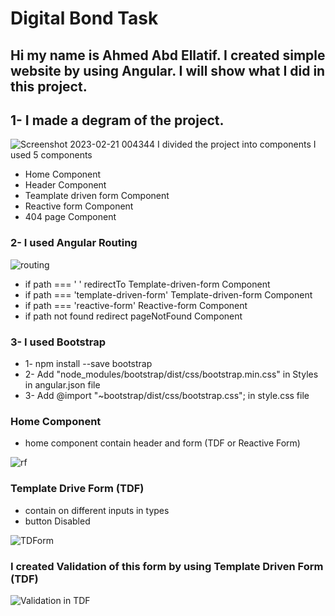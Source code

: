 # Digital Bond Task
## Hi my name is Ahmed Abd Ellatif. I created simple website by using Angular. I will show what I did in this project.

## 1- I made a degram of the project.
![Screenshot 2023-02-21 004344](https://user-images.githubusercontent.com/61418344/220211173-23d7eace-84df-45fa-808d-8a1aa18aa3aa.jpg)
I divided the project into components I used 5 components
   - Home Component
   - Header Component
   - Teamplate driven form Component
   - Reactive form Component
   - 404 page Component
  
 ### 2- I used Angular Routing 

![routing](https://user-images.githubusercontent.com/61418344/220211801-58967d18-ea4c-46d3-baa5-fb5135f6846b.jpg)

- if path === ' ' redirectTo Template-driven-form Component
- if path === 'template-driven-form'  Template-driven-form Component
- if path === 'reactive-form'  Reactive-form Component
- if path not found  redirect pageNotFound Component


 ### 3- I used Bootstrap
 
 - 1- npm install --save bootstrap
 - 2- Add "node_modules/bootstrap/dist/css/bootstrap.min.css" in Styles in angular.json file 
 - 3- Add @import "~bootstrap/dist/css/bootstrap.css"; in style.css file


### Home Component 

-  home component contain header and form (TDF or Reactive Form) 

![rf](https://user-images.githubusercontent.com/61418344/220213554-1b15a372-a5d4-4392-89e0-891183b859fc.jpg)

### Template Drive Form (TDF)

-  contain on different inputs in types
- button Disabled 

![TDForm](https://user-images.githubusercontent.com/61418344/220213705-944cca6a-8fe9-4705-b21b-63e11086cbc0.jpg)


### I created Validation of this form by using Template Driven Form (TDF)
![Validation in TDF](https://user-images.githubusercontent.com/61418344/220214096-eef64182-9a84-49b8-9543-c9b118df27d8.jpg)




